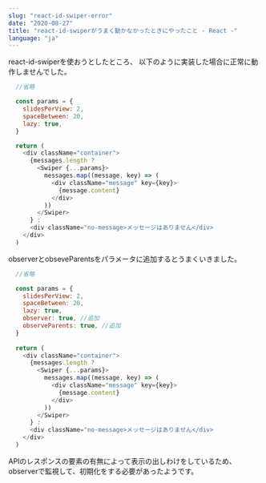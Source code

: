 ```yaml
---
slug: "react-id-swiper-error"
date: "2020-08-27"
title: "react-id-swiperがうまく動かなかったときにやったこと - React -"
language: "ja"
---
```


react-id-swiperを使おうとしたところ、
以下のように実装した場合に正常に動作しませんでした。

```javascript
  //省略

  const params = {
    slidesPerView: 2,
    spaceBetween: 20,
    lazy: true,
  }

  return (
    <div className="container">
      {messages.length ? 
        <Swiper {...params}>
          messages.map((message, key) => (
            <div className="message" key={key}>
              {message.content}
            </div>
          ))
        </Swiper>
      } : 
      <div className="no-message>メッセージはありません</div>
    </div>
  )
```

observerとobseveParentsをパラメータに追加するとうまくいきました。  

```javascript
  //省略

  const params = {
    slidesPerView: 2,
    spaceBetween: 20,
    lazy: true,
    observer: true, //追加
    observeParents: true, //追加
  }
  
  return (
    <div className="container">
      {messages.length ? 
        <Swiper {...params}>
          messages.map((message, key) => (
            <div className="message" key={key}>
              {message.content}
            </div>
          ))
        </Swiper>
      } : 
      <div className="no-message>メッセージはありません</div>
    </div>
  )
```

APIのレスポンスの要素の有無によって表示の出しわけをしているため、  
observerで監視して、初期化をする必要があったようです。
